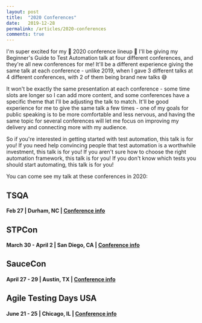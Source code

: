 ```yaml
---
layout: post
title:  "2020 Conferences"
date:   2019-12-28
permalink: /articles/2020-conferences
comments: true
---
```


I'm super excited for my 🌟 2020 conference lineup 🌟 I'll be giving my Beginner's Guide to Test Automation talk at four different conferences, and they're all new conferences for me! It'll be a different experience giving the same talk at each conference - unlike 2019, when I gave 3 different talks at 4 different conferences, with 2 of them being brand new talks 😅

It won't be exactly the same presentation at each conference - some time slots are longer so I can add more content, and some conferences have a specific theme that I'll be adjusting the talk to match. It'll be good experience for me to give the same talk a few times - one of my goals for public speaking is to be more comfortable and less nervous, and having the same topic for several conferences will let me focus on improving my delivery and connecting more with my audience.

So if you're interested in getting started with test automation, this talk is for you! If you need help convincing people that test automation is a worthwhile investment, this talk is for you! If you aren't sure how to choose the right automation framework, this talk is for you! If you don't know which tests you should start automating, this talk is for you!

You can come see my talk at these conferences in 2020:

## TSQA
#### Feb 27 | Durham, NC | [Conference info](https://tsqa.org/schedule)

## STPCon
#### March 30 - April 2 | San Diego, CA | [Conference info](https://www.stpcon.com/event-schedule/)

## SauceCon
#### April 27 - 29 | Austin, TX | [Conference info](https://saucecon.com/agenda-2020/)

## Agile Testing Days USA
#### June 21 - 25 | Chicago, IL | [Conference info](https://agiletestingdays.us/program/)
